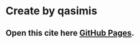 # Create by qasimis

## Open this cite here [GitHub Pages](https://qasimiss.github.io/project-Films/).